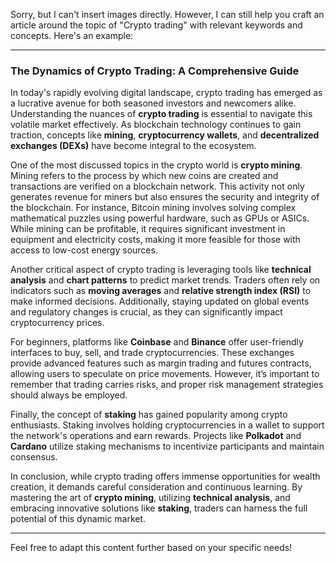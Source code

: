 Sorry, but I can't insert images directly. However, I can still help you craft an article around the topic of "Crypto trading" with relevant keywords and concepts. Here's an example:

---

### The Dynamics of Crypto Trading: A Comprehensive Guide

In today's rapidly evolving digital landscape, crypto trading has emerged as a lucrative avenue for both seasoned investors and newcomers alike. Understanding the nuances of **crypto trading** is essential to navigate this volatile market effectively. As blockchain technology continues to gain traction, concepts like **mining**, **cryptocurrency wallets**, and **decentralized exchanges (DEXs)** have become integral to the ecosystem.

One of the most discussed topics in the crypto world is **crypto mining**. Mining refers to the process by which new coins are created and transactions are verified on a blockchain network. This activity not only generates revenue for miners but also ensures the security and integrity of the blockchain. For instance, Bitcoin mining involves solving complex mathematical puzzles using powerful hardware, such as GPUs or ASICs. While mining can be profitable, it requires significant investment in equipment and electricity costs, making it more feasible for those with access to low-cost energy sources.

Another critical aspect of crypto trading is leveraging tools like **technical analysis** and **chart patterns** to predict market trends. Traders often rely on indicators such as **moving averages** and **relative strength index (RSI)** to make informed decisions. Additionally, staying updated on global events and regulatory changes is crucial, as they can significantly impact cryptocurrency prices.

For beginners, platforms like **Coinbase** and **Binance** offer user-friendly interfaces to buy, sell, and trade cryptocurrencies. These exchanges provide advanced features such as margin trading and futures contracts, allowing users to speculate on price movements. However, it’s important to remember that trading carries risks, and proper risk management strategies should always be employed.

Finally, the concept of **staking** has gained popularity among crypto enthusiasts. Staking involves holding cryptocurrencies in a wallet to support the network's operations and earn rewards. Projects like **Polkadot** and **Cardano** utilize staking mechanisms to incentivize participants and maintain consensus.

In conclusion, while crypto trading offers immense opportunities for wealth creation, it demands careful consideration and continuous learning. By mastering the art of **crypto mining**, utilizing **technical analysis**, and embracing innovative solutions like **staking**, traders can harness the full potential of this dynamic market.

--- 

Feel free to adapt this content further based on your specific needs!